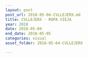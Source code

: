 ```yaml
---
layout: post
post_url: 2018-05-04-CVLLEJERX.md
title: CVLLEJERX - ROPA VIEJA
year: 2018
date: 2018-05-04
end_date: 2018-05-05
categories: visual
asset_folder: 2018-05-04-CVLLEJERX

---
```


